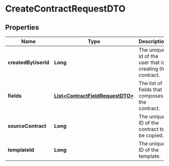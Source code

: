 # CreateContractRequestDTO

## Properties
Name | Type | Description | Notes
------------ | ------------- | ------------- | -------------
**createdByUserId** | **Long** | The unique Id of the user that is creating the contract. | 
**fields** | [**List&lt;ContractFieldRequestDTO&gt;**](ContractFieldRequestDTO.md) | The list of fields that composes the contract. |  [optional]
**sourceContract** | **Long** | The unique ID of the contract to be copied. |  [optional]
**templateId** | **Long** | The unique ID of the template. | 
